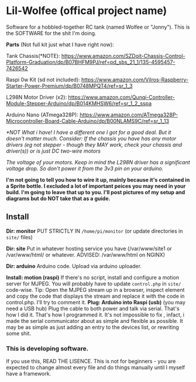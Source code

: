 # Lil-Wolfee (offical project name)
Software for a hobbled-together RC tank (named Wolfee or "Jonny").
This is the SOFTWARE for the shit I'm doing. 

**Parts** (Not full kit just what I have right now):

Tank Chassis(\*NOTE): https://www.amazon.com/SZDoit-Chassis-Control-Platform-Graduation/dp/B07BHFM9PJ/ref=pd_sbs_21_1/135-4595457-7426542

Raspi 0w Kit (sd not included): https://www.amazon.com/Vilros-Raspberry-Starter-Power-Premium/dp/B0748MPQT4/ref=sr_1_3

L298N Motor Driver (x2): https://www.amazon.com/Qunqi-Controller-Module-Stepper-Arduino/dp/B014KMHSW6/ref=sr_1_2_sspa

Arduino Nano (ATmega328P): https://www.amazon.com/ATmega328P-Microcontroller-Board-Cable-Arduino/dp/B00NLAMS9C/ref=sr_1_13


*\*NOT What i have! I have a different one I got for a good deal. But it doesn't matter much. 
Consider:
If the chassis you have has any motor drivers (eg not stepper - though they MAY work, check your chassis and driver(s)) or is just DC two-wire motors*

*The voltage of your motors. 
Keep in mind the L298N driver has a significant voltage drop. So don't power it from the 3v3 pin on your arduino.*

**I'm not going to tell you how to wire it up, mainly because it's contained in a Sprite bottle. I excluded a lot of important peices you may need in your build. I'm going to leave that up to you. I'll post pictures of my setup and diagrams but do NOT take that as a guide.**

## Install
**Dir: monitor**
PUT STRICTLY IN `/home/pi/monitor` (or update directories in `site/` files)

**Dir: site**
Put in whatever hosting service you have (/var/www/site1 or /var/www/html/ or whatever. ADVISED: /var/www/html on NGINX)

**Dir: arduino**
Arduino code. Upload via arduino uploader. 

**Install: motion (raspi)**
If there's no script, install and configure a motion server for MJPEG. You will probably have to update `control.php` in `site/` code-wise.
Tip: Open the MJPEG stream up in a browser, inspect element and copy the code that displays the stream and replace it with the code in control.php. I'll try to comment it.
**Plug: Arduino into Raspi (usb)** (you may need a USB hub)
Plug the cable to both power and talk via serial. That's how I did it. That's how I programmed it. It's not impossible to fix , infact, i made the serial communicator about as simple and flexible as possible. It may be as simple as just adding an entry to the devices list, or rewriting some shit.
### This is developing software.
If you use this, READ THE LISENCE. This is not for beginners - you are expected to change almost every file and do things manually until I myself have a framework.
